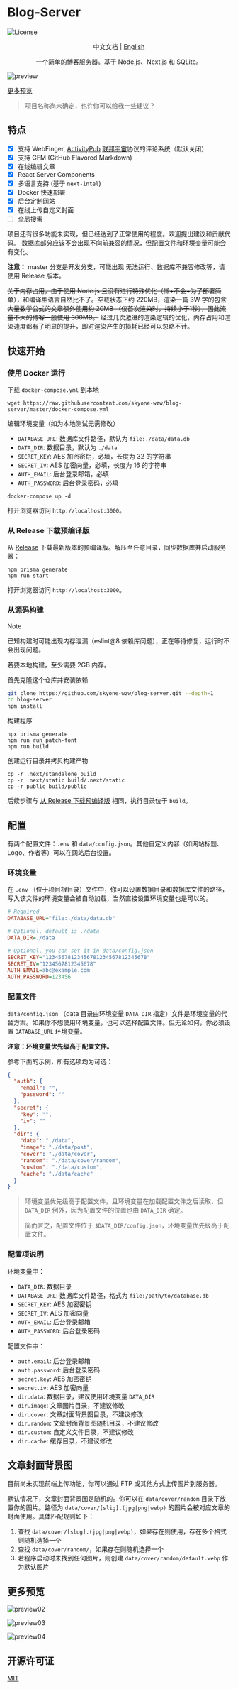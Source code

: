 # Blog-Server

![License](https://img.shields.io/github/license/skyone-wzw/blog-server)

<p align="center">中文文档 | <a href="README.en.md">English</a></p>

<p align="center">一个简单的博客服务器。基于 Node.js、Next.js 和 SQLite。</p>

![preview](previews/preview01.png)

[更多预览](#更多预览)

> 项目名称尚未确定，也许你可以给我一些建议？

## 特点

* [x] 支持 WebFinger, [ActivityPub](https://zh.wikipedia.org/wiki/ActivityPub) [联邦宇宙](https://zh.wikipedia.org/wiki/联邦宇宙)协议的评论系统（默认关闭）
* [x] 支持 GFM (GitHub Flavored Markdown)
* [x] 在线编辑文章
* [x] React Server Components
* [x] 多语言支持 (基于 `next-intel`)
* [x] Docker 快速部署
* [x] 后台定制网站
* [x] 在线上传自定义封面
* [ ] 全局搜索

项目还有很多功能未实现，但已经达到了正常使用的程度。欢迎提出建议和贡献代码。 数据库部分应该不会出现不向前兼容的情况，但配置文件和环境变量可能会有变化。

**注意：** master 分支是开发分支，可能出现 无法运行、数据库不兼容修改等，请使用 Release 版本。

~~关于内存占用，由于使用 Node.js 且没有进行特殊优化（懒+不会+为了部署简单），和编译型语言自然比不了。空载状态下约 220MB，渲染一篇 3W 字的包含大量数学公式的文章额外使用约 20MB （仅首次渲染时，持续小于1秒），因此流量不大的博客一般使用 300MB。~~ 经过几次激进的渲染逻辑的优化，内存占用和渲染速度都有了明显的提升，即时渲染产生的损耗已经可以忽略不计。

## 快速开始

### 使用 Docker 运行

下载 `docker-compose.yml` 到本地

```shell
wget https://raw.githubusercontent.com/skyone-wzw/blog-server/master/docker-compose.yml
```

编辑环境变量（如为本地测试无需修改）

* `DATABASE_URL`: 数据库文件路径，默认为 `file:./data/data.db`
* `DATA_DIR`: 数据目录，默认为 `./data`
* `SECRET_KEY`: AES 加密密钥，必填，长度为 32 的字符串
* `SECRET_IV`: AES 加密向量，必填，长度为 16 的字符串
* `AUTH_EMAIL`: 后台登录邮箱，必填
* `AUTH_PASSWORD`: 后台登录密码，必填

```shell
docker-compose up -d
```

打开浏览器访问 `http://localhost:3000`。

### 从 Release 下载预编译版

从 [Release](https://github.com/skyone-wzw/blog-server/releases) 下载最新版本的预编译版。解压至任意目录，同步数据库并启动服务器：

```shell
npm prisma generate
npm run start
```

打开浏览器访问 `http://localhost:3000`。

### 从源码构建

> [!NOTE]
> 已知构建时可能出现内存泄漏（eslint@8 依赖库问题），正在等待修复，运行时不会出现问题。
> 
> 若要本地构建，至少需要 2GB 内存。

首先克隆这个仓库并安装依赖

```bash
git clone https://github.com/skyone-wzw/blog-server.git --depth=1
cd blog-server
npm install
```

构建程序

```shell
npx prisma generate
npm run run patch-font
npm run build
```

创建运行目录并拷贝构建产物

```shell
cp -r .next/standalone build
cp -r .next/static build/.next/static
cp -r public build/public
```

后续步骤与 [从 Release 下载预编译版](#从-release-下载预编译版) 相同，执行目录位于 `build`。

## 配置

有两个配置文件：`.env` 和 `data/config.json`。其他自定义内容（如网站标题、Logo、作者等）可以在网站后台设置。

### 环境变量

在 `.env` （位于项目根目录）文件中，你可以设置数据目录和数据库文件的路径，写入该文件的环境变量会被自动加载，当然直接设置环境变量也是可以的。

```ini
# Required
DATABASE_URL="file:./data/data.db"

# Optional, default is ./data
DATA_DIR=./data

# Optional, you can set it in data/config.json
SECRET_KEY="12345678123456781234567812345678"
SECRET_IV="1234567812345678"
AUTH_EMAIL=abc@example.com
AUTH_PASSWORD=123456
```

### 配置文件

`data/config.json` （data 目录由环境变量 `DATA_DIR` 指定）文件是环境变量的代替方案。如果你不想使用环境变量，也可以选择配置文件。但无论如何，你必须设置 `DATABASE_URL` 环境变量。

**注意：环境变量优先级高于配置文件。**

参考下面的示例，所有选项均为可选：

```json
{
  "auth": {
    "email": "",
    "password": ""
  },
  "secret": {
    "key": "",
    "iv": ""
  },
  "dir": {
    "data": "./data",
    "image": "./data/post",
    "cover": "./data/cover",
    "random": "./data/cover/random",
    "custom": "./data/custom",
    "cache": "./data/cache"
  }
}
```

> 环境变量优先级高于配置文件，且环境变量在加载配置文件之后读取，但 `DATA_DIR` 例外，因为配置文件的位置也由 `DATA_DIR` 确定。
> 
> 简而言之，配置文件位于 `$DATA_DIR/config.json`，环境变量优先级高于配置文件。

### 配置项说明

环境变量中：

* `DATA_DIR`: 数据目录
* `DATABASE_URL`: 数据库文件路径，格式为 `file:/path/to/database.db`
* `SECRET_KEY`: AES 加密密钥
* `SECRET_IV`: AES 加密向量
* `AUTH_EMAIL`: 后台登录邮箱
* `AUTH_PASSWORD`: 后台登录密码

配置文件中：

* `auth.email`: 后台登录邮箱
* `auth.password`: 后台登录密码
* `secret.key`: AES 加密密钥
* `secret.iv`: AES 加密向量
* `dir.data`: 数据目录，建议使用环境变量 `DATA_DIR`
* `dir.image`: 文章图片目录，不建议修改
* `dir.cover`: 文章封面背景图目录，不建议修改
* `dir.random`: 文章封面背景图随机目录，不建议修改
* `dir.custom`: 自定义文件目录，不建议修改
* `dir.cache`: 缓存目录，不建议修改

## 文章封面背景图

目前尚未实现前端上传功能，你可以通过 FTP 或其他方式上传图片到服务器。

默认情况下，文章封面背景图是随机的。你可以在 `data/cover/random` 目录下放置你的图片。路径为 `data/cover/[slig].(jpg|png|webp)` 的图片会被对应文章的封面使用。具体匹配规则如下：

1. 查找 `data/cover/[slug].(jpg|png|webp)`，如果存在则使用，存在多个格式则随机选择一个
2. 查找 `data/cover/random/`，如果存在则随机选择一个
3. 若程序启动时未找到任何图片，则创建 `data/cover/random/default.webp` 作为默认图片

## 更多预览

![preview02](previews/preview02.png)

![preview03](previews/preview03.png)

![preview04](previews/preview04.png)

## 开源许可证

[MIT](LICENSE)
